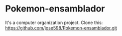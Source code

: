 # Pokemon-ensamblador
It's a computer organization project.
Clone this: https://github.com/jose598/Pokemon-ensamblador.git
